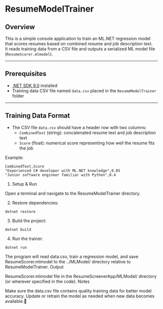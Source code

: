 # ResumeModelTrainer

## Overview
This is a simple console application to train an ML.NET regression model that scores resumes based on combined resume and job description text.  
It reads training data from a CSV file and outputs a serialized ML model file (`ResumeScorer.mlmodel`).

---

## Prerequisites

- [.NET SDK 9.0](https://dotnet.microsoft.com/en-us/download/dotnet/9.0) installed
- Training data CSV file named `data.csv` placed in the `ResumeModelTrainer` folder

---

## Training Data Format

- The CSV file `data.csv` should have a header row with two columns:
  - `CombinedText` (string): concatenated resume text and job description text
  - `Score` (float): numerical score representing how well the resume fits the job

Example:

```csv
CombinedText,Score
"Experienced C# developer with ML.NET knowledge",0.85
"Junior software engineer familiar with Python",0.4
```

1. Setup & Run

Open a terminal and navigate to the ResumeModelTrainer directory.

2. Restore dependencies:
```
dotnet restore
```
3. Build the project:
```
dotnet build
```
4. Run the trainer:
```
dotnet run
```
The program will read data.csv, train a regression model, and save ResumeScorer.mlmodel to the ../MLModel/ directory relative to ResumeModelTrainer.
Output

ResumeScorer.mlmodel file in the ResumeScreenerApp/MLModel/ directory (or wherever specified in the code).
Notes

Make sure the data.csv file contains quality training data for better model accuracy.
Update or retrain the model as needed when new data becomes available.
